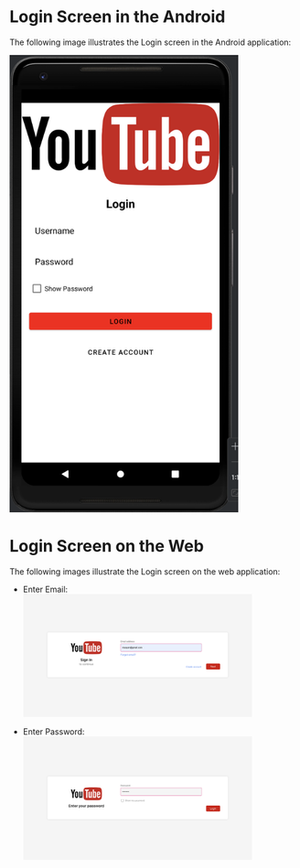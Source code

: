 # Login Screen in the Android

The following image illustrates the Login screen in the Android application:

<img src="../images/loginAndroid.png" alt="Login in Android" width="400"/>

# Login Screen on the Web

The following images illustrate the Login screen on the web application:

- Enter Email:
  <img src="../images/signInWebEmail.png" alt="Login - Enter Email" width="400"/>

- Enter Password:
  <img src="../images/signInWebPassword.png" alt="Login - Enter Password" width="400"/>
